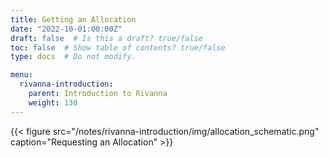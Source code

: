```yaml
---
title: Getting an Allocation
date: "2022-10-01:00:00Z"
draft: false  # Is this a draft? true/false
toc: false  # Show table of contents? true/false
type: docs  # Do not modify.

menu:
  rivanna-introduction:
    parent: Introduction to Rivanna
    weight: 130
---
```


{{< figure src="/notes/rivanna-introduction/img/allocation_schematic.png" caption="Requesting an Allocation" >}}

